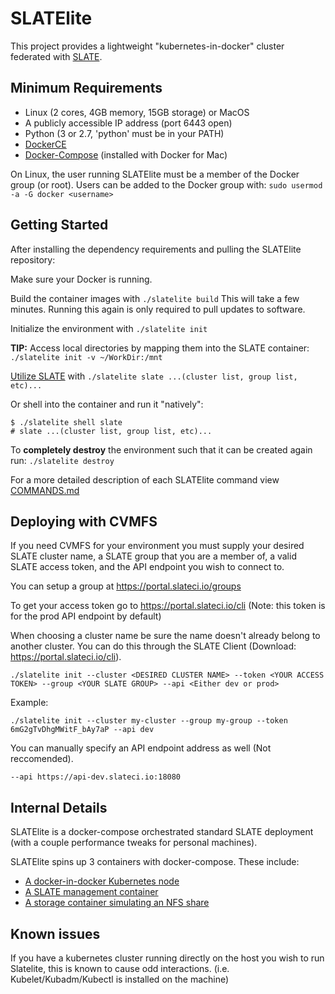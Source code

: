 # SLATElite
This project provides a lightweight "kubernetes-in-docker" cluster federated with [SLATE](http://slateci.io/).

## Minimum Requirements
- Linux (2 cores, 4GB memory, 15GB storage) or MacOS
- A publicly accessible IP address (port 6443 open)
- Python (3 or 2.7, 'python' must be in your PATH)
- [DockerCE](https://docs.docker.com/install/#supported-platforms)
- [Docker-Compose](https://github.com/docker/compose/releases) (installed with Docker for Mac)

On Linux, the user running SLATElite must be a member of the Docker group (or root).
Users can be added to the Docker group with: `sudo usermod -a -G docker <username>`

## Getting Started
After installing the dependency requirements and pulling the SLATElite repository:

Make sure your Docker is running.

Build the container images with	`./slatelite build` 
This will take a few minutes. Running this again is only required to pull updates to software.

Initialize the environment with `./slatelite init`

__TIP:__ Access local directories by mapping them into the SLATE container: `./slatelite init -v ~/WorkDir:/mnt`

[Utilize SLATE](http://slateci.io/docs/quickstart/slate-client.html#basic-use) with `./slatelite slate ...(cluster list, group list, etc)...`

Or shell into the container and run it "natively":
```
$ ./slatelite shell slate
# slate ...(cluster list, group list, etc)...
```

To **completely destroy** the environment such that it can be created again run: `./slatelite destroy`

For a more detailed description of each SLATElite command view [COMMANDS.md](https://github.com/slateci/slatelite/blob/master/COMMANDS.md)

## Deploying with CVMFS
If you need CVMFS for your environment you must supply your desired SLATE cluster name, a SLATE group that you are a member of, a valid SLATE access token, and the API endpoint you wish to connect to. 

You can setup a group at https://portal.slateci.io/groups

To get your access token go to https://portal.slateci.io/cli (Note: this token is for the prod API endpoint by default)

When choosing a cluster name be sure the name doesn't already belong to another cluster. You can do this through the SLATE Client (Download: https://portal.slateci.io/cli).

`./slatelite init --cluster <DESIRED CLUSTER NAME> --token <YOUR ACCESS TOKEN> --group <YOUR SLATE GROUP> --api <Either dev or prod>`

Example:

`./slatelite init --cluster my-cluster --group my-group --token 6mG2gTvDhgMWitF_bAy7aP --api dev`

You can manually specify an API endpoint address as well (Not reccomended).

`--api https://api-dev.slateci.io:18080`

## Internal Details
SLATElite is a docker-compose orchestrated standard SLATE deployment (with a couple performance tweaks for personal machines).

SLATElite spins up 3 containers with docker-compose. These include:
- [A docker-in-docker Kubernetes node](https://github.com/slateci/slatelite/blob/master/kube/Dockerfile)
- [A SLATE management container](https://github.com/slateci/slatelite/blob/master/slate/Dockerfile)
- [A storage container simulating an NFS share](https://hub.docker.com/r/itsthenetwork/nfs-server-alpine)

## Known issues

If you have a kubernetes cluster running directly on the host you wish to run Slatelite, this is known to cause odd interactions. (i.e. Kubelet/Kubadm/Kubectl is installed on the machine)